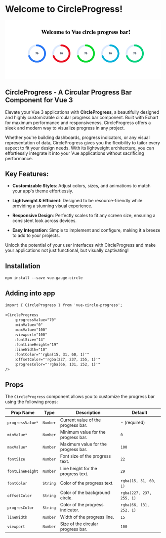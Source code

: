 # Welcome to CircleProgress!
![CircleProgress](vue-circle-progress.png)
## CircleProgress - A Circular Progress Bar Component for Vue 3

Elevate your Vue 3 applications with **CircleProgress**, a beautifully designed and highly customizable circular progress bar component. Built with Echart for maximum performance and responsiveness, CircleProgress offers a sleek and modern way to visualize progress in any project.

Whether you're building dashboards, progress indicators, or any visual representation of data, CircleProgress gives you the flexibility to tailor every aspect to fit your design needs. With its lightweight architecture, you can effortlessly integrate it into your Vue applications without sacrificing performance.

## Key Features:

*   **Customizable Styles**: Adjust colors, sizes, and animations to match your app's theme effortlessly.
    
*   **Lightweight & Efficient**: Designed to be resource-friendly while providing a stunning visual experience.
    
*   **Responsive Design**: Perfectly scales to fit any screen size, ensuring a consistent look across devices.
    
*   **Easy Integration**: Simple to implement and configure, making it a breeze to add to your projects.
    

Unlock the potential of your user interfaces with CircleProgress and make your applications not just functional, but visually captivating!

## Installation

```
npm install --save vue-gauge-circle
```
## Adding into app

```
import { CircleProgress } from 'vue-circle-progress';

<CircleProgress 
    :progressValue="70"
    :minValue="0" 
    :maxValue="100" 
    :viewport="100"
    :fontSize="14" 
    :fontLineHeight="19"
    :lineWidth="10"
    :fontColor="'rgba(15, 31, 60, 1)'"
    :offsetColor="'rgba(227, 237, 255, 1)'"
    :progresColor="'rgba(66, 131, 252, 1)'"
/>
```

## Props

The `CircleProgress` component allows you to customize the progress bar using the following props:

| Prop Name         | Type     | Description                               | Default                  |
|-------------------|----------|-------------------------------------------|--------------------------|
| `progressValue*`  | `Number` | Current value of the progress bar.       | - (required)             |
| `minValue*`       | `Number` | Minimum value for the progress bar.      | `0`                      |
| `maxValue*`       | `Number` | Maximum value for the progress bar.      | `100`                    |
| `fontSize`        | `Number` | Font size of the progress text.          | `22`                     |
| `fontLineHeight`  | `Number` | Line height for the progress text.       | `29`                     |
| `fontColor`       | `String` | Color of the progress text.               | `rgba(15, 31, 60, 1)`   |
| `offsetColor`     | `String` | Color of the background circle.          | `rgba(227, 237, 255, 1)` |
| `progresColor`    | `String` | Color of the progress indicator.         | `rgba(66, 131, 252, 1)`  |
| `lineWidth`       | `Number` | Width of the progress line.              | `15`                     |
| `viewport`        | `Number` | Size of the circular progress bar.       | `100`                    |

